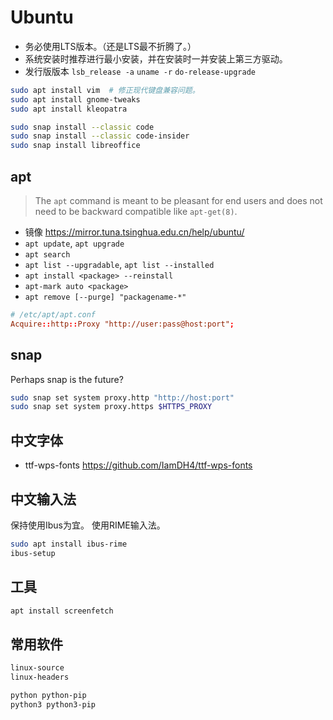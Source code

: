 # Ubuntu

- 务必使用LTS版本。（还是LTS最不折腾了。）
- 系统安装时推荐进行最小安装，并在安装时一并安装上第三方驱动。
- 发行版版本 `lsb_release -a` `uname -r` `do-release-upgrade`

```sh
sudo apt install vim  # 修正现代键盘兼容问题。
sudo apt install gnome-tweaks
sudo apt install kleopatra

sudo snap install --classic code
sudo snap install --classic code-insider
sudo snap install libreoffice
```

## apt

> The `apt` command is meant to be pleasant for end users and does not need
> to be backward compatible like `apt-get(8)`.

- 镜像 <https://mirror.tuna.tsinghua.edu.cn/help/ubuntu/>
- `apt update`, `apt upgrade`
- `apt search`
- `apt list --upgradable`, `apt list --installed`
- `apt install <package> --reinstall`
- `apt-mark auto <package>`
- `apt remove [--purge] "packagename-*"`

```conf
# /etc/apt/apt.conf
Acquire::http::Proxy "http://user:pass@host:port";
```

## snap

Perhaps snap is the future?

```sh
sudo snap set system proxy.http "http://host:port"
sudo snap set system proxy.https $HTTPS_PROXY
```

## 中文字体

- ttf-wps-fonts <https://github.com/IamDH4/ttf-wps-fonts>

## 中文输入法

保持使用Ibus为宜。
使用RIME输入法。

```sh
sudo apt install ibus-rime
ibus-setup
```

## 工具

```sh
apt install screenfetch
```

## 常用软件

``` txt
linux-source
linux-headers

python python-pip
python3 python3-pip
```
